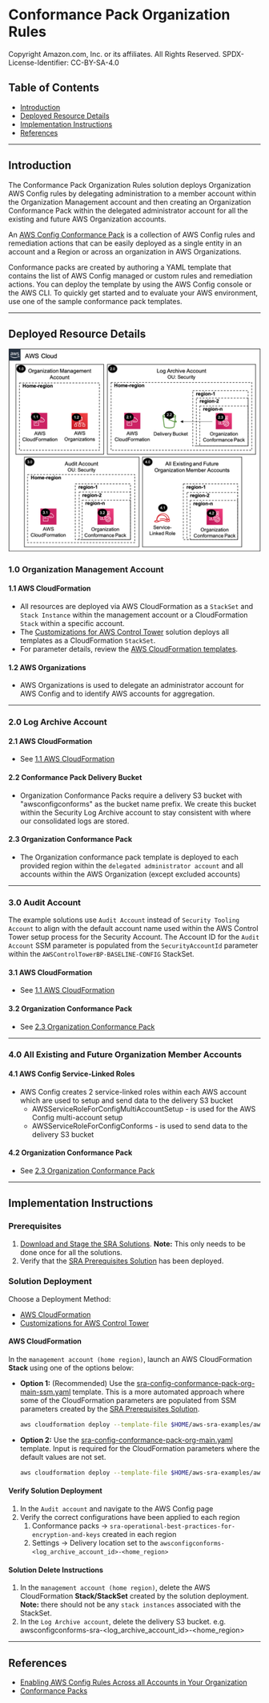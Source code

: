 # Conformance Pack Organization Rules<!-- omit in toc -->

Copyright Amazon.com, Inc. or its affiliates. All Rights Reserved. SPDX-License-Identifier: CC-BY-SA-4.0

## Table of Contents<!-- omit in toc -->

- [Introduction](#introduction)
- [Deployed Resource Details](#deployed-resource-details)
- [Implementation Instructions](#implementation-instructions)
- [References](#references)

---

## Introduction

The Conformance Pack Organization Rules solution deploys Organization AWS Config rules by delegating administration to a member account within the Organization Management account and then creating an Organization Conformance Pack within the delegated
administrator account for all the existing and future AWS Organization accounts.

An [AWS Config Conformance Pack](https://docs.aws.amazon.com/config/latest/developerguide/conformance-packs.html) is a collection of AWS Config rules and remediation actions that can be easily deployed as a single entity in an account and a Region or
across an organization in AWS Organizations.

Conformance packs are created by authoring a YAML template that contains the list of AWS Config managed or custom rules and remediation actions. You can deploy the template by using the AWS Config console or the AWS CLI. To quickly get started and to
evaluate your AWS environment, use one of the sample conformance pack templates.

---

## Deployed Resource Details

![Architecture](./documentation/config-conformance-pack-org.png)

### 1.0 Organization Management Account<!-- omit in toc -->

#### 1.1 AWS CloudFormation<!-- omit in toc -->

- All resources are deployed via AWS CloudFormation as a `StackSet` and `Stack Instance` within the management account or a CloudFormation `Stack` within a specific account.
- The [Customizations for AWS Control Tower](https://aws.amazon.com/solutions/implementations/customizations-for-aws-control-tower/) solution deploys all templates as a CloudFormation `StackSet`.
- For parameter details, review the [AWS CloudFormation templates](templates/).

#### 1.2 AWS Organizations<!-- omit in toc -->

- AWS Organizations is used to delegate an administrator account for AWS Config and to identify AWS accounts for aggregation.

---

### 2.0 Log Archive Account<!-- omit in toc -->

#### 2.1 AWS CloudFormation<!-- omit in toc -->

- See [1.1 AWS CloudFormation](#11-aws-cloudformation)

#### 2.2 Conformance Pack Delivery Bucket<!-- omit in toc -->

- Organization Conformance Packs require a delivery S3 bucket with "awsconfigconforms" as the bucket name prefix. We create this bucket within the Security Log Archive account to stay consistent with where our consolidated logs are stored.

#### 2.3 Organization Conformance Pack<!-- omit in toc -->

- The Organization conformance pack template is deployed to each provided region within the `delegated administrator account` and all accounts within the AWS Organization (except excluded accounts)

---

### 3.0 Audit Account<!-- omit in toc -->

The example solutions use `Audit Account` instead of `Security Tooling Account` to align with the default account name used within the AWS Control Tower setup process for the Security Account. The Account ID for the `Audit Account` SSM parameter is
populated from the `SecurityAccountId` parameter within the `AWSControlTowerBP-BASELINE-CONFIG` StackSet.

#### 3.1 AWS CloudFormation<!-- omit in toc -->

- See [1.1 AWS CloudFormation](#11-aws-cloudformation)

#### 3.2 Organization Conformance Pack<!-- omit in toc -->

- See [2.3 Organization Conformance Pack](#23-organization-conformance-pack)

---

### 4.0 All Existing and Future Organization Member Accounts<!-- omit in toc -->

#### 4.1 AWS Config Service-Linked Roles<!-- omit in toc -->

- AWS Config creates 2 service-linked roles within each AWS account which are used to setup and send data to the delivery S3 bucket
  - AWSServiceRoleForConfigMultiAccountSetup - is used for the AWS Config multi-account setup
  - AWSServiceRoleForConfigConforms - is used to send data to the delivery S3 bucket

#### 4.2 Organization Conformance Pack<!-- omit in toc -->

- See [2.3 Organization Conformance Pack](#23-organization-conformance-pack)

---

## Implementation Instructions

### Prerequisites<!-- omit in toc -->

1. [Download and Stage the SRA Solutions](../../../docs/DOWNLOAD-AND-STAGE-SOLUTIONS.md). **Note:** This only needs to be done once for all the solutions.
2. Verify that the [SRA Prerequisites Solution](../../common/common_prerequisites/) has been deployed.

### Solution Deployment<!-- omit in toc -->

Choose a Deployment Method:

- [AWS CloudFormation](#aws-cloudformation)
- [Customizations for AWS Control Tower](../../../docs/CFCT-DEPLOYMENT-INSTRUCTIONS.md)

#### AWS CloudFormation<!-- omit in toc -->

In the `management account (home region)`, launch an AWS CloudFormation **Stack** using one of the options below:

- **Option 1:** (Recommended) Use the [sra-config-conformance-pack-org-main-ssm.yaml](templates/sra-config-conformance-pack-org-main-ssm.yaml) template. This is a more automated approach where some of the CloudFormation parameters are populated from
  SSM parameters created by the [SRA Prerequisites Solution](../../common/common_prerequisites/).

  ```bash
  aws cloudformation deploy --template-file $HOME/aws-sra-examples/aws_sra_examples/solutions/config/config_conformance_pack_org/templates/sra-config-conformance-pack-org-main-ssm.yaml --stack-name sra-config-conformance-pack-org-main-ssm --capabilities CAPABILITY_NAMED_IAM
  ```

- **Option 2:** Use the [sra-config-conformance-pack-org-main.yaml](templates/sra-config-conformance-pack-org-main.yaml) template. Input is required for the CloudFormation parameters where the default values are not set.

  ```bash
  aws cloudformation deploy --template-file $HOME/aws-sra-examples/aws_sra_examples/solutions/config/config_conformance_pack_org/templates/sra-config-conformance-pack-org-main-ssm.yaml --stack-name sra-config-conformance-pack-org-main-ssm --capabilities CAPABILITY_NAMED_IAM --parameter-overrides pAuditAccountId=<AUDIT_ACCOUNT_ID> pLogArchiveAccountId=<LOG_ARCHIVE_ACCOUNT_ID> pOrganizationId=<ORGANIZATION_ID> pRegionsToDeployConformancePacks=<REGIONS_TO_DEPLOY_CONFORMANCE_PACKS> pSRAStagingS3BucketName=<SRA_STAGING_S3_BUCKET_NAME>
  ```

#### Verify Solution Deployment<!-- omit in toc -->

1. In the `Audit account` and navigate to the AWS Config page
2. Verify the correct configurations have been applied to each region
   1. Conformance packs -> `sra-operational-best-practices-for-encryption-and-keys` created in each region
   2. Settings -> Delivery location set to the `awsconfigconforms-<log_archive_account_id>-<home_region>`

#### Solution Delete Instructions<!-- omit in toc -->

1. In the `management account (home region)`, delete the AWS CloudFormation **Stack/StackSet** created by the solution deployment. **Note:** there should not be any `stack instances` associated with the StackSet.
2. In the `Log Archive account`, delete the delivery S3 bucket. e.g. awsconfigconforms-sra-<log_archive_account_id>-<home_region>

---

## References

- [Enabling AWS Config Rules Across all Accounts in Your Organization](https://docs.aws.amazon.com/config/latest/developerguide/config-rule-multi-account-deployment.html)
- [Conformance Packs](https://docs.aws.amazon.com/config/latest/developerguide/conformance-packs.html)
